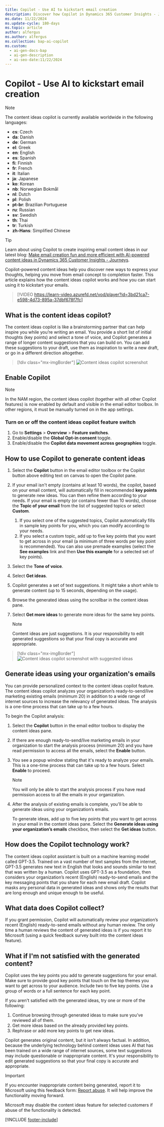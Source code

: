 ```yaml
---
title: Copilot - Use AI to kickstart email creation
description: Discover how Copilot in Dynamics 365 Customer Insights - Journeys can help you create engaging email content. Follow our guide to get started with AI-generated ideas.
ms.date: 11/22/2024
ms.update-cycle: 180-days
ms.topic: article
author: alfergus
ms.author: alfergus
ms.collection: bap-ai-copilot
ms.custom:
  - ai-gen-docs-bap
  - ai-gen-description
  - ai-seo-date:11/22/2024
---
```


# Copilot - Use AI to kickstart email creation

> [!NOTE]
> The content ideas copilot is currently available worldwide in the following languages:
> - **cs**: Czech
> - **da**: Danish
> - **de**: German
> - **el**: Greek
> - **en**: English
> - **es**: Spanish
> - **fi**: Finnish
> - **fr**: French
> - **it**: Italian
> - **ja**: Japanese
> - **ko**: Korean
> - **nb**: Norwegian Bokmål
> - **nl**: Dutch
> - **pl**: Polish
> - **pt-br**: Brazilian Portuguese
> - **ru**: Russian
> - **sv**: Swedish
> - **th**: Thai
> - **tr**: Turkish
> - **zh-Hans**: Simplified Chinese

> [!Tip]
> Learn about using Copilot to create inspiring email content ideas in our latest blog: [Make email creation fun and more efficient with AI-powered content ideas in Dynamics 365 Customer Insights - Journeys](https://cloudblogs.microsoft.com/dynamics365/it/2022/11/30/engage-your-customers-faster-with-ai-powered-marketing-email-content/).

Copilot-powered content ideas help you discover new ways to express your thoughts, helping you move from email concept to completion faster. This article explains how the content ideas copilot works and how you can start using it to kickstart your emails.

> [!VIDEO https://learn-video.azurefd.net/vod/player?id=3bd21ca7-e598-4d73-895a-37dbf678f7fc]

## What is the content ideas copilot?

The content ideas copilot is like a brainstorming partner that can help inspire you while you’re writing an email. You provide a short list of initial thoughts (key points) and select a tone of voice, and Copilot generates a range of longer content suggestions that you can build on. You can add these suggestions to your draft, use them as inspiration to write a new draft, or go in a different direction altogether.

> [!div class="mx-imgBorder"]
> ![Content ideas copilot screenshot](media/real-time-marketing-copilot-content-ideas.png "Content ideas copilot screenshot")

## Enable Copilot

> [!NOTE]
> In the NAM region, the content ideas copilot (together with all other Copilot features) is now enabled by default and visible in the email editor toolbox. In other regions, it must be manually turned on in the app settings.

### Turn on or off the content ideas copilot feature switch

1. Go to **Settings** > **Overview** > **Feature switches**.
1. Enable/disable the **Global Opt-in consent** toggle.
1. Enable/disable the **Copilot data movement across geographies** toggle.

## How to use Copilot to generate content ideas

1. Select the **Copilot** button in the email editor toolbox or the Copilot button above editing text on canvas to open the Copilot pane.
1. If your email isn't empty (contains at least 10 words), the copilot, based on your email content, will automatically fill in recommended **key points** to generate new ideas. You can then refine them according to your needs. If your email is empty (or contains fewer than 10 words), choose the **Topic of your email** from the list of suggested topics or select **Custom**.
    1. If you select one of the suggested topics, Copilot automatically fills in sample key points for you, which you can modify according to your needs.
    1. If you select a custom topic, add up to five key points that you want to get across in your email (a minimum of three words per key point is recommended). You can also use premade examples (select the **See examples** link and then **Use this example** for a selected set of key points).
1. Select the **Tone of voice**.
1. Select **Get ideas**.
1. Copilot generates a set of text suggestions. It might take a short while to generate content (up to 15 seconds, depending on the usage).
1. Browse the generated ideas using the scrollbar in the content ideas pane.
1. Select **Get more ideas** to generate more ideas for the same key points.

    > [!NOTE]
    > Content ideas are just suggestions. It is your responsibility to edit generated suggestions so that your final copy is accurate and appropriate.

> [!div class="mx-imgBorder"]
> ![Content ideas copilot screenshot with suggested ideas](media/real-time-marketing-copilot-content-ideas-1.png "Content ideas copilot screenshot with suggested ideas")

## Generate ideas using your organization's emails

You can provide personalized context to the content ideas copilot feature. The content ideas copilot analyzes your organization’s ready-to-send/live marketing existing emails (minimum 20) in addition to a wide range of internet sources to increase the relevancy of generated ideas. The analysis is a one-time process that can take up to a few hours.

To begin the Copilot analysis:

1. Select the **Copilot** button in the email editor toolbox to display the content ideas pane.
1. If there are enough ready-to-send/live marketing emails in your organization to start the analysis process (minimum 20) and you have read permission to access all the emails, select the **Enable** button.
1. You see a popup window stating that it's ready to analyze your emails. This is a one-time process that can take up to a few hours. Select **Enable** to proceed.
    > [!NOTE]
    > You will only be able to start the analysis process if you have read permission access to all the emails in your organization.
1. After the analysis of existing emails is complete, you'll be able to generate ideas using your organization’s emails.

    To generate ideas, add up to five key points that you want to get across in your email in the content ideas pane. Select the **Generate ideas using your organization’s emails** checkbox, then select the **Get ideas** button.

## How does the Copilot technology work?

The content ideas copilot assistant is built on a machine learning model called GPT-3.5. Trained on a vast number of text samples from the internet, GPT-3.5 generates new text in English that looks and sounds similar to text that was written by a human. Copilot uses GPT-3.5 as a foundation, then considers your organization’s recent (English) ready-to-send emails and the key messaging points that you share for each new email draft. Copilot masks any personal data in generated ideas and shows only the results that are long enough and unique enough to be useful.

## What data does Copilot collect?

If you grant permission, Copilot will automatically review your organization’s recent (English) ready-to-send emails without any human review. The only time a human reviews the content of generated ideas is if you report it to Microsoft (using a quick feedback survey built into the content ideas feature).

## What if I'm not satisfied with the generated content?

Copilot uses the key points you add to generate suggestions for your email. Make sure to provide good key points that touch on the top themes you want to get across to your audience. Include two to five key points. Use a group of words or a full sentence for each key point.
 
If you aren't satisfied with the generated ideas, try one or more of the following:

1. Continue browsing through generated ideas to make sure you’ve reviewed all of them.
1. Get more ideas based on the already provided key points.
1. Rephrase or add more key points to get new ideas.

Copilot generates original content, but it isn’t always factual. In addition, because the underlying technology behind content ideas uses AI that has been trained on a wide range of internet sources, some text suggestions may include questionable or inappropriate content. It's your responsibility to edit generated suggestions so that your final copy is accurate and appropriate.

> [!IMPORTANT]
> If you encounter inappropriate content being generated, report it to Microsoft using this feedback form: [Report abuse](https://msrc.microsoft.com/report/abuse?ThreatType=URL&IncidentType=Responsible%20AI&SourceUrl=https://dynamics.microsoft.com/marketing/overview/). It will help improve the functionality moving forward.
>
> Microsoft may disable the content ideas feature for selected customers if abuse of the functionality is detected.

[!INCLUDE [footer-include](./includes/footer-banner.md)]
